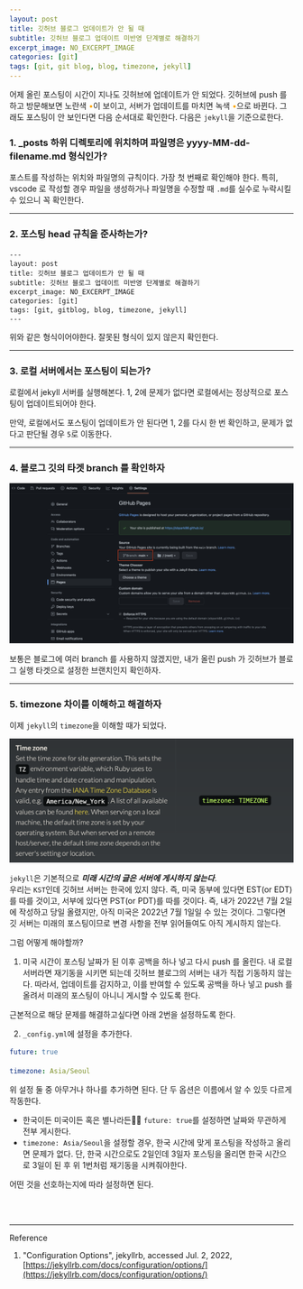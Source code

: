 ```yaml
---
layout: post
title: 깃허브 블로그 업데이트가 안 될 때
subtitle: 깃허브 블로그 업데이트 미반영 단계별로 해결하기
excerpt_image: NO_EXCERPT_IMAGE
categories: [git]
tags: [git, git blog, blog, timezone, jekyll]
---
```


어제 올린 포스팅이 시간이 지나도 깃허브에 업데이트가 안 되었다.
깃허브에 push 를 하고 방문해보면 노란색 <span style="color: orange;">•</span>이 보이고, 서버가 업데이트를 마치면 녹색 <span style="color: orange;">•</span>으로 바뀐다. 그래도 포스팅이 안 보인다면 다음 순서대로 확인한다. 다음은 `jekyll`을 기준으로한다.


### 1. _posts 하위 디렉토리에 위치하며 파일명은 yyyy-MM-dd-filename.md 형식인가?

포스트를 작성하는 위치와 파일명의 규칙이다. 가장 첫 번째로 확인해야 한다. 특히, vscode 로 작성할 경우 파일을 생성하거나 파일명을 수정할 때 `.md`를 실수로 누락시킬 수 있으니 꼭 확인한다.

---

### 2. 포스팅 head 규칙을 준사하는가?

```
---
layout: post
title: 깃허브 블로그 업데이트가 안 될 때
subtitle: 깃허브 블로그 업데이트 미반영 단계별로 해결하기
excerpt_image: NO_EXCERPT_IMAGE
categories: [git]
tags: [git, gitblog, blog, timezone, jekyll]
---
```

위와 같은 형식이어야한다. 잘못된 형식이 있지 않은지 확인한다.

---

### 3. 로컬 서버에서는 포스팅이 되는가?

로컬에서 jekyll 서버를 실행해본다. 1, 2에 문제가 없다면 로컬에서는 정상적으로 포스팅이 업데이트되어야 한다.

만약, 로컬에서도 포스팅이 업데이트가 안 된다면 1, 2를 다시 한 번 확인하고, 문제가 없다고 판단될 경우 `5`로 이동한다.

---

### 4. 블로그 깃의 타겟 branch 를 확인하자

![github blog settings](/assets/images/posts/2022-07-02-when-github-blog-is-not-updated/gitbub-blog-branch-settings.png)

보통은 블로그에 여러 branch 를 사용하지 않겠지만, 내가 올린 push 가 깃허브가 블로그 실행 타겟으로 설정한 브랜치인지 확인하자.

---

### 5. timezone 차이를 이해하고 해결하자

이제 `jekyll`의 `timezone`을 이해할 때가 되었다.

[![jekyll timezone](/assets/images/posts/2022-07-02-when-github-blog-is-not-updated/jekyll-timezone.png)](https://jekyllrb.com/docs/configuration/options/)

`jekyll`은 기본적으로 _**미래 시간의 글은 서버에 게시하지 않는다**_.  
우리는 `KST`인데 깃허브 서버는 한국에 있지 않다. 즉, 미국 동부에 있다면 EST(or EDT)를 따를 것이고, 서부에 있다면 PST(or PDT)를 따를 것이다. 즉, 내가 2022년 7월 2일에 작성하고 당일 올렸지만, 아직 미국은 2022년 7월 1일일 수 있는 것이다. 그렇다면 깃 서버는 미래의 포스팅이므로 변경 사항을 전부 읽어들여도 아직 게시하지 않는다.

그럼 어떻게 해야할까?

1. 미국 시간이 포스팅 날짜가 된 이후 공백을 하나 넣고 다시 push 를 올린다.
내 로컬 서버라면 재기동을 시키면 되는데 깃허브 블로그의 서버는 내가 직접 기동하지 않는다. 따라서, 업데이트를 감지하고, 이를 반여할 수 있도록 공백을 하나 넣고 push 를 올려서 미래의 포스팅이 아니니 게시할 수 있도록 한다.

근본적으로 해당 문제를 해결하고싶다면 아래 2번을 설정하도록 한다.

2. `_config.yml`에 설정을 추가한다.

```yaml
future: true

timezone: Asia/Seoul
```

위 설정 둘 중 아무거나 하나를 추가하면 된다. 단 두 옵션은 이름에서 알 수 있듯 다르게 작동한다.

- 한국이든 미국이든 혹은 별나라든🤣🤣 `future: true`를 설정하면 날짜와 무관하게 전부 게시한다.  
- `timezone: Asia/Seoul`을 설정할 경우, 한국 시간에 맞게 포스팅을 작성하고 올리면 문제가 없다. 단, 한국 시간으로도 2일인데 3일자 포스팅을 올리면 한국 시간으로 3일이 된 후 위 1번처럼 재기동을 시켜줘야한다.  

어떤 것을 선호하는지에 따라 설정하면 된다.


<br><br>

---
Reference

1. "Configuration Options", jekyllrb, accessed Jul. 2, 2022, [https://jekyllrb.com/docs/configuration/options/](https://jekyllrb.com/docs/configuration/options/)
